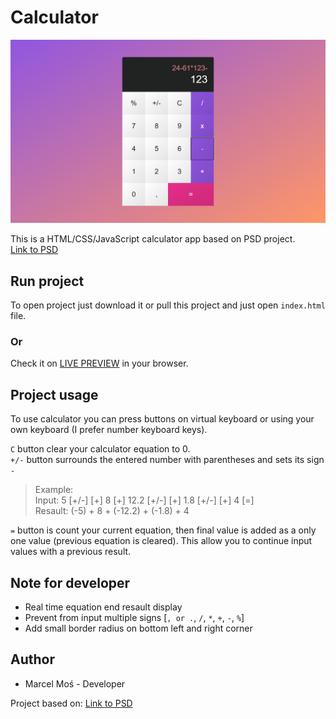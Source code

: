 # Calculator

![App preview](preview.png)

This is a HTML/CSS/JavaScript calculator app based on PSD project.<br>
[Link to PSD](https://creativetacos.com/free-calculator-psd/)

## Run project

To open project just download it or pull this project and just open `index.html` file.

### Or

Check it on [LIVE PREVIEW]() in your browser.

## Project usage

To use calculator you can press buttons on virtual keyboard or using your own keyboard (I prefer number keyboard keys).

`C` button clear your calculator equation to 0. <br/>
`+/-` button surrounds the entered number with parentheses and sets its sign `-`
> Example:<br />
Input: 5 [+/-] [+] 8 [+] 12.2 [+/-] [+] 1.8 [+/-] [+] 4 [=]<br />
Resault: (-5) + 8 + (-12.2) + (-1.8) + 4


`=` button is count your current equation, then final value is added as a only one value (previous equation is cleared). This allow you to continue input values with a previous result.

## Note for developer

- Real time equation end resault display
- Prevent from input multiple signs [`, or .`, `/`, `*`, `+`, `-`, `%`]
- Add small border radius on bottom left and right corner

## Author
- Marcel Moś - Developer

Project based on: [Link to PSD](https://creativetacos.com/free-calculator-psd/)